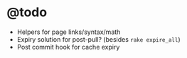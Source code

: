 @todo
=====

* Helpers for page links/syntax/math
* Expiry solution for post-pull? (besides `rake expire_all`)
* Post commit hook for cache expiry


